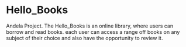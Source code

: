 # Hello_Books
Andela Project.
The Hello_Books is an online library, where users can borrow and read books. each user can access a range off books on any subject of their choice and also have the opportunity to review it.
